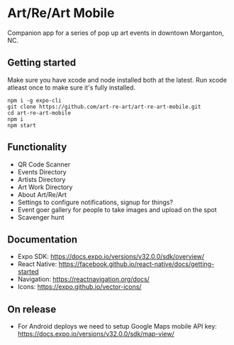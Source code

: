 # Art/Re/Art Mobile

Companion app for a series of pop up art events in downtown Morganton, NC.

## Getting started

Make sure you have xcode and node installed both at the latest. Run xcode
atleast once to make sure it's fully installed.

    npm i -g expo-cli
    git clone https://github.com/art-re-art/art-re-art-mobile.git
    cd art-re-art-mobile
    npm i
    npm start

## Functionality

- QR Code Scanner
- Events Directory
- Artists Directory
- Art Work Directory
- About Art/Re/Art
- Settings to configure notifications, signup for things?
- Event goer gallery for people to take images and upload on the spot
- Scavenger hunt

## Documentation

- Expo SDK: https://docs.expo.io/versions/v32.0.0/sdk/overview/
- React Native: https://facebook.github.io/react-native/docs/getting-started
- Navigation: https://reactnavigation.org/docs/
- Icons: https://expo.github.io/vector-icons/

## On release

- For Android deploys we need to setup Google Maps mobile API key: https://docs.expo.io/versions/v32.0.0/sdk/map-view/

